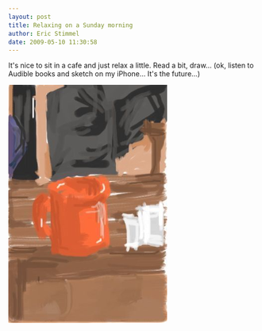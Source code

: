 ```yaml
---
layout: post
title: Relaxing on a Sunday morning
author: Eric Stimmel
date: 2009-05-10 11:30:58
--- 
```


It's nice to sit in a cafe and just relax a little. Read a bit, draw... (ok, listen to Audible books and sketch on my iPhone... It's the future...)

![iphone-sketch.](/images/posts/20090510-relaxing-on-a-sunday-morning/iphone-sketch.jpeg)
